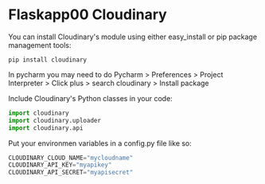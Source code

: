 # Flaskapp00 Cloudinary

You can install Cloudinary's module using either easy_install or pip package management tools:

```pip install cloudinary```

In pycharm you may need to do Pycharm > Preferences > Project Interpreter > Click plus > search cloudinary  > Install package

Include Cloudinary's Python classes in your code:

```python
import cloudinary
import cloudinary.uploader
import cloudinary.api
```

Put your environmen variables in a config.py file like so:
```python
CLOUDINARY_CLOUD_NAME="mycloudname"
CLOUDINARY_API_KEY="myapikey"
CLOUDINARY_API_SECRET="myapisecret"
```